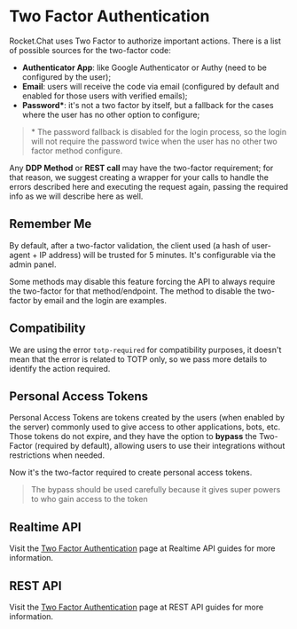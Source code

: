 # Two Factor Authentication

Rocket.Chat uses Two Factor to authorize important actions. There is a list of possible sources for the two-factor code:

* **Authenticator App**: like Google Authenticator or Authy \(need to be configured by the user\);
* **Email**: users will receive the code via email \(configured by default and enabled for those users with verified emails\);
* **Password\***: it's not a two factor by itself, but a fallback for the cases where the user has no other option to configure;

> \* The password fallback is disabled for the login process, so the login will not require the password twice when the user has no other two factor method configure.

Any **DDP Method** or **REST call** may have the two-factor requirement; for that reason, we suggest creating a wrapper for your calls to handle the errors described here and executing the request again, passing the required info as we will describe here as well.

## Remember Me

By default, after a two-factor validation, the client used \(a hash of user-agent + IP address\) will be trusted for 5 minutes. It's configurable via the admin panel.

Some methods may disable this feature forcing the API to always require the two-factor for that method/endpoint. The method to disable the two-factor by email and the login are examples.

## Compatibility

We are using the error `totp-required` for compatibility purposes, it doesn't mean that the error is related to TOTP only, so we pass more details to identify the action required.

## Personal Access Tokens

Personal Access Tokens are tokens created by the users \(when enabled by the server\) commonly used to give access to other applications, bots, etc. Those tokens do not expire, and they have the option to **bypass** the Two-Factor \(required by default\), allowing users to use their integrations without restrictions when needed.

Now it's the two-factor required to create personal access tokens.

> The bypass should be used carefully because it gives super powers to who gain access to the token

## Realtime API

Visit the [Two Factor Authentication](../../api/realtime-api/2fa.md) page at Realtime API guides for more information.

## REST API

Visit the [Two Factor Authentication](../../api/rest-api/endpoints/team-collaboration-endpoints/others/2fa.md) page at REST API guides for more information.

